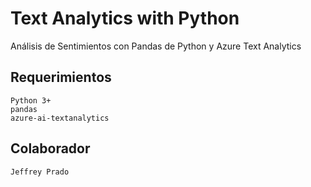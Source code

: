 # Text Analytics with Python
Análisis de Sentimientos con Pandas de Python y Azure Text Analytics

## Requerimientos
```
Python 3+
pandas
azure-ai-textanalytics
```

## Colaborador
```
Jeffrey Prado
```